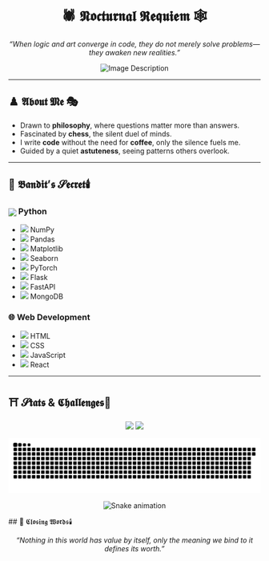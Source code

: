 <h1 align="center">🕷️ 𝕹𝖔𝖈𝖙𝖚𝖗𝖓𝖆𝖑 𝕽𝖊𝖖𝖚𝖎𝖊𝖒 🕸️</h1>

<p align="center">
  <em>“When logic and art converge in code, they do not merely solve problems—they awaken new realities.”</em>
</p>

<p align="center">
  <img src="https://github.com/not-ares00/not-ares00/blob/main/test.jpg?raw=true" alt="Image Description" />
</p>

---

## ♟️ 𝕬𝖇𝖔𝖚𝖙 𝕸𝖊 🎭
- Drawn to **philosophy**, where questions matter more than answers.  
- Fascinated by **chess**, the silent duel of minds.  
- I write **code** without the need for **coffee**, only the silence fuels me.
- Guided by a quiet **astuteness**, seeing patterns others overlook.  

---

## 📔 𝕭𝖆𝖓𝖉𝖎𝖙’𝖘 𝓢𝖊𝖈𝖗𝖊𝖙🕯️
<h3>
  <img src="https://cdn.jsdelivr.net/gh/devicons/devicon/icons/python/python-original.svg" width="27" style="vertical-align:middle;"/>  
   Python
</h3>

- <img src="https://cdn.jsdelivr.net/gh/devicons/devicon/icons/numpy/numpy-original.svg" width="20"/> NumPy  
- <img src="https://cdn.jsdelivr.net/gh/devicons/devicon/icons/pandas/pandas-original.svg" width="20"/> Pandas  
- <img src="https://cdn.jsdelivr.net/gh/devicons/devicon/icons/matplotlib/matplotlib-original.svg" width="20"/> Matplotlib  
- <img src="https://seaborn.pydata.org/_images/logo-mark-lightbg.svg" width="20"/> Seaborn  
- <img src="https://cdn.jsdelivr.net/gh/devicons/devicon/icons/pytorch/pytorch-original.svg" width="20"/> PyTorch  
- <img src="https://cdn.jsdelivr.net/gh/devicons/devicon/icons/flask/flask-original.svg" width="20"/> Flask  
- <img src="https://cdn.jsdelivr.net/gh/devicons/devicon/icons/fastapi/fastapi-original.svg" width="20"/> FastAPI  
- <img src="https://cdn.jsdelivr.net/gh/devicons/devicon/icons/mongodb/mongodb-original.svg" width="20"/> MongoDB
  
<h3>
   🌐 Web Development
</h3>

- <img src="https://cdn.jsdelivr.net/gh/devicons/devicon/icons/html5/html5-original.svg" width="20"/> HTML  
- <img src="https://cdn.jsdelivr.net/gh/devicons/devicon/icons/css3/css3-original.svg" width="20"/> CSS  
- <img src="https://cdn.jsdelivr.net/gh/devicons/devicon/icons/javascript/javascript-original.svg" width="20"/> JavaScript  
- <img src="https://cdn.jsdelivr.net/gh/devicons/devicon/icons/react/react-original.svg" width="20"/> React  


---
## ⛩️ 𝓢𝖙𝖆𝖙𝖘 & 𝕮𝖍𝖆𝖑𝖑𝖊𝖓𝖌𝖊𝖘🏮

<p align="center">
  <img src="https://github-readme-streak-stats.herokuapp.com/?user=AzureNightlock&theme=dark&hide_border=true&background=000000&ring=9b59b6&fire=9b59b6&currStreakLabel=9b59b6" height="160"/>
  <img src="https://leetcard.jacoblin.cool/ares00?theme=dark&ext=contest&compact=true" height="160"/>
</p>
<picture>
  <source media="(prefers-color-scheme: dark)" srcset="https://raw.githubusercontent.com/AzureNightlock/AzureNightlock/output/github-snake-dark.svg" />
  <img alt="GitHub Snake" src="https://raw.githubusercontent.com/AzureNightlock/AzureNightlock/output/github-snake.svg" />
</picture>


<p align="center">
  <img src="dist/github-snake.svg" alt="Snake animation" />
</p>
## 📜 𝕮𝖑𝖔𝖘𝖎𝖓𝖌 𝖂𝖔𝖗𝖉𝖘🕯️ 
<p align="center">
  <em>“Nothing in this world has value by itself, only the meaning we bind to it defines its worth.”</em>
</p>
